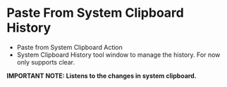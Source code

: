 # Paste From System Clipboard History

- Paste from System Clipboard Action
- System Clipboard History tool window to manage the history. For now only supports clear.

**IMPORTANT NOTE: Listens to the changes in system clipboard.**